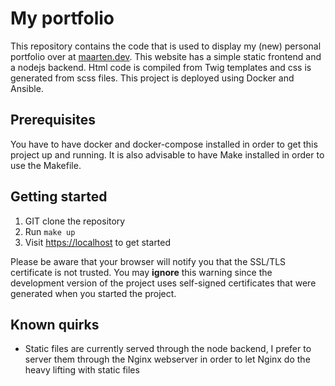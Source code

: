 # My portfolio

This repository contains the code that is used to display my (new) personal portfolio
over at [maarten.dev](https://maarten.dev). This website has a simple static frontend
and a nodejs backend. Html code is compiled from Twig templates and css is generated
from scss files. This project is deployed using Docker and Ansible.

## Prerequisites

You have to have docker and docker-compose installed in order to get this project
up and running. It is also advisable to have Make installed in order to use the Makefile.

## Getting started

1. GIT clone the repository
2. Run `make up`
3. Visit [https://localhost](https://localhost) to get started

Please be aware that your browser will notify you that the SSL/TLS certificate is not trusted.
You may **ignore** this warning since the development version of the project uses
self-signed certificates that were generated when you started the project.

## Known quirks

* Static files are currently served through the node backend, I prefer to server them
through the Nginx webserver in order to let Nginx do the heavy lifting with static files
